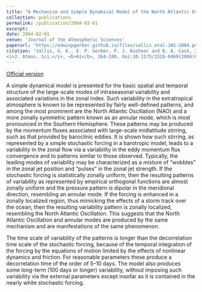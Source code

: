 ```yaml
---
title: "A Mechanism and Simple Dynamical Model of the North Atlantic Oscillation and Annular Modes"
collection: publications
permalink: /publication/2004-02-01
excerpt: 
date: 2004-02-01
venue: 'Journal of the Atmospheric Sciences'
paperurl: 'https://edwinpgerber.github.io/files/vallis_etal-JAS-2004.pdf'
citation: 'Vallis, G. K., E. P. Gerber, P. J. Kushner and B. A. Cash, 2004: A Mechanism and Simple Dynamical Model of the North Atlantic Oscillation and Annular Modes.
<i>J. Atmos. Sci.</i>, <b>61</b>, 264-280, doi:10.1175/1520-0469(2004)061<0264:AMASDM>2.0.CO;2. '
---
```


[Official version](https://doi.org/10.1175/1520-0469(2004)061<0264:AMASDM>2.0.CO;2)


A simple dynamical model is presented for the basic spatial and temporal structure of the large-scale modes of intraseasonal variability and associated variations in the zonal index. Such variability in the extratropical atmosphere is known to be represented by fairly well-defined patterns, and among the most prominent are the North Atlantic Oscillation (NAO) and a more zonally symmetric pattern known as an annular mode, which is most pronounced in the Southern Hemisphere. These patterns may be produced by the momentum fluxes associated with large-scale midlatitude stirring, such as that provided by baroclinic eddies. It is shown how such stirring, as represented by a simple stochastic forcing in a barotropic model, leads to a variability in the zonal flow via a variability in the eddy momentum flux convergence and to patterns similar to those observed. Typically, the leading modes of variability may be characterized as a mixture of “wobbles” in the zonal jet position and “pulses” in the zonal jet strength. If the stochastic forcing is statistically zonally uniform, then the resulting patterns of variability as represented by empirical orthogonal functions are almost zonally uniform and the pressure pattern is dipolar in the meridional direction, resembling an annular mode. If the forcing is enhanced in a zonally localized region, thus mimicking the effects of a storm track over the ocean, then the resulting variability pattern is zonally localized, resembling the North Atlantic Oscillation. This suggests that the North Atlantic Oscillation and annular modes are produced by the same mechanism and are manifestations of the same phenomenon.

The time scale of variability of the patterns is longer than the decorrelation time scale of the stochastic forcing, because of the temporal integration of the forcing by the equations of motion limited by the effects of nonlinear dynamics and friction. For reasonable parameters these produce a decorrelation time of the order of 5–10 days. The model also produces some long-term (100 days or longer) variability, without imposing such variability via the external parameters except insofar as it is contained in the nearly white stochastic forcing.
